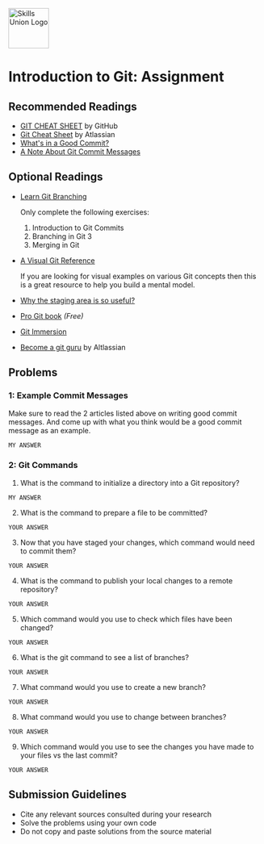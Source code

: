 [<img src="assets/images/su-logo.png" alt="Skills Union Logo" height="80px" />](https://www.skillsunion.com/)

# Introduction to Git: Assignment

## Recommended Readings

- [GIT CHEAT SHEET](https://education.github.com/git-cheat-sheet-education.pdf) by GitHub
- [Git Cheat Sheet](https://www.atlassian.com/dam/jcr:e7e22f25-bba2-4ef1-a197-53f46b6df4a5/SWTM-2088_Atlassian-Git-Cheatsheet.pdf) by Atlassian
- [What's in a Good Commit?](http://dev.solita.fi/2013/07/04/whats-in-a-good-commit.html)
- [A Note About Git Commit Messages](http://tbaggery.com/2008/04/19/a-note-about-git-commit-messages.html)

## Optional Readings

- [Learn Git Branching](https://learngitbranching.js.org/)

  Only complete the following exercises:
  1. Introduction to Git Commits
  2. Branching in Git 3
  3. Merging in Git
- [A Visual Git Reference](http://marklodato.github.io/visual-git-guide/index-en.html)

  If you are looking for visual examples on various Git concepts then this is a great resource to help you build a mental model.
- [Why the staging area is so useful?](https://gitolite.com/uses-of-index.html)
- [Pro Git book](https://git-scm.com/book/en/v2) _(Free)_
- [Git Immersion](https://gitimmersion.com/index.html)
- [Become a git guru](https://www.atlassian.com/git/tutorials) by Altlassian

## Problems

### 1: Example Commit Messages

Make sure to read the 2 articles listed above on writing good commit messages. And come up with what you think would be a good commit message as an example.

```
MY ANSWER
```

### 2: Git Commands

1. What is the command to initialize a directory into a Git repository?

```
MY ANSWER
```

2. What is the command to prepare a file to be committed?

```
YOUR ANSWER
```

3. Now that you have staged your changes, which command would need to commit them?

```
YOUR ANSWER
```

4. What is the command to publish your local changes to a remote repository?

```
YOUR ANSWER
```

5. Which command would you use to check which files have been changed?

```
YOUR ANSWER
```

6. What is the git command to see a list of branches?

```
YOUR ANSWER
```

7. What command would you use to create a new branch?

```
YOUR ANSWER
```

8. What command would you use to change between branches?

```
YOUR ANSWER
```

9. Which command would you use to see the changes you have made to your files vs the last commit?

```
YOUR ANSWER
```

## Submission Guidelines

- Cite any relevant sources consulted during your research
- Solve the problems using your own code
- Do not copy and paste solutions from the source material